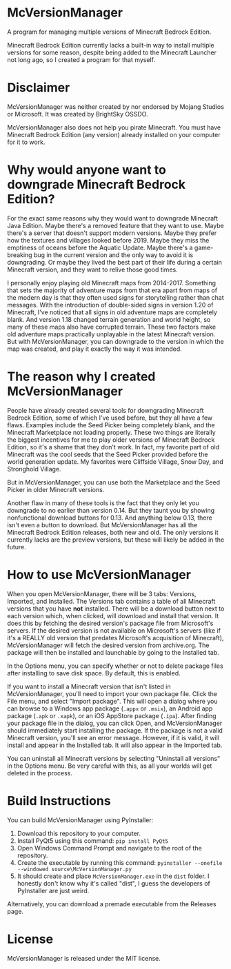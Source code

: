 # McVersionManager
A program for managing multiple versions of Minecraft Bedrock Edition.

Minecraft Bedrock Edition currently lacks a built-in way to install multiple versions for some reason, despite being added to the Minecraft Launcher not long ago, so I created a program for that myself.

# Disclaimer
McVersionManager was neither created by nor endorsed by Mojang Studios or Microsoft. It was created by BrightSky OSSDO.

McVersionManager also does not help you pirate Minecraft. You must have Minecraft Bedrock Edition (any version) already installed on your computer for it to work.

# Why would anyone want to downgrade Minecraft Bedrock Edition?
For the exact same reasons why they would want to downgrade Minecraft Java Edition. Maybe there's a removed feature that they want to use. Maybe there's a server that doesn't support modern versions. Maybe they prefer how the textures and villages looked before 2019. Maybe they miss the emptiness of oceans before the Aquatic Update. Maybe there's a game-breaking bug in the current version and the only way to avoid it is downgrading. Or maybe they lived the best part of their life during a certain Minecraft version, and they want to relive those good times.

I personally enjoy playing old Minecraft maps from 2014-2017. Something that sets the majority of adventure maps from that era apart from maps of the modern day is that they often used signs for storytelling rather than chat messages. With the introduction of double-sided signs in version 1.20 of Minecraft, I've noticed that all signs in old adventure maps are completely blank. And version 1.18 changed terrain generation and world height, so many of these maps also have corrupted terrain. These two factors make old adventure maps practically unplayable in the latest Minecraft version. But with McVersionManager, you can downgrade to the version in which the map was created, and play it exactly the way it was intended.

# The reason why I created McVersionManager
People have already created several tools for downgrading Minecraft Bedrock Edition, some of which I've used before, but they all have a few flaws. Examples include the Seed Picker being completely blank, and the Minecraft Marketplace not loading properly. These two things are literally the biggest incentives for me to play older versions of Minecraft Bedrock Edition, so it's a shame that they don't work. In fact, my favorite part of old Minecraft was the cool seeds that the Seed Picker provided before the world generation update. My favorites were Cliffside Village, Snow Day, and Stronghold Village.

But in McVersionManager, you can use both the Marketplace and the Seed Picker in older Minecraft versions.

Another flaw in many of these tools is the fact that they only let you downgrade to no earlier than version 0.14. But they taunt you by showing nonfunctional download buttons for 0.13. And anything below 0.13, there isn't even a button to download. But McVersionManager has all the Minecraft Bedrock Edition releases, both new and old. The only versions it currently lacks are the preview versions, but these will likely be added in the future.

# How to use McVersionManager
When you open McVersionManager, there will be 3 tabs: Versions, Imported, and Installed. The Versions tab contains a table of all Minecraft versions that you have **not** installed. There will be a download button next to each version which, when clicked, will download and install that version. It does this by fetching the desired version's package file from Microsoft's servers. If the desired version is not available on Microsoft's servers (like if it's a REALLY old version that predates Microsoft's acquisition of Minecraft), McVersionManager will fetch the desired version from archive.org. The package will then be installed and launchable by going to the Installed tab.

In the Options menu, you can specify whether or not to delete package files after installing to save disk space. By default, this is enabled.

If you want to install a Minecraft version that isn't listed in McVersionManager, you'll need to import your own package file. Click the File menu, and select "Import package". This will open a dialog where you can browse to a Windows app package (`.appx` or `.msix`), an Android app package (`.apk` or `.xapk`), or an iOS AppStore package (`.ipa`). After finding your package file in the dialog, you can click Open, and McVersionManager should immediately start installing the package. If the package is not a valid Minecraft version, you'll see an error message. However, if it is valid, it will install and appear in the Installed tab. It will also appear in the Imported tab.

You can uninstall all Minecraft versions by selecting "Uninstall all versions" in the Options menu. Be very careful with this, as all your worlds will get deleted in the process.

# Build Instructions
You can build McVersionManager using PyInstaller:

1. Download this repository to your computer.
2. Install PyQt5 using this command: `pip install PyQt5`
3. Open Windows Command Prompt and navigate to the root of the repository.
4. Create the executable by running this command: `pyinstaller --onefile --windowed source\McVersionManager.py`
5. It should create and place `McVersionManager.exe` in the `dist` folder. I honestly don't know why it's called "dist", I guess the developers of PyInstaller are just weird.

Alternatively, you can download a premade executable from the Releases page.

# License
McVersionManager is released under the MIT license.
